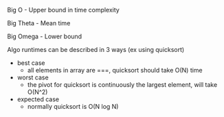 Big O - Upper bound in time complexity

Big Theta - Mean time 

Big Omega - Lower bound

Algo runtimes can be described in 3 ways (ex using quicksort)
 - best case
    - all elements in array are ===, quicksort should take O(N) time
 - worst case
    - the pivot for quicksort is continuously the largest element, will take O(N^2) 
 - expected case
    - normally quicksort is O(N log N)

